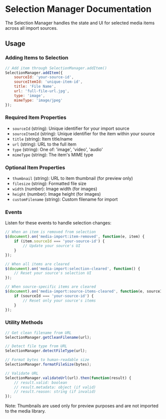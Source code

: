 # Selection Manager Documentation

The Selection Manager handles the state and UI for selected media items across all import sources.

## Usage

### Adding Items to Selection
```javascript
// Add item through SelectionManager.addItem()
SelectionManager.addItem({
    sourceId: 'your-source-id',
    sourceItemId: 'unique-item-id',
    title: 'File Name',
    url: 'full-file-url.jpg',
    type: 'image',
    mimeType: 'image/jpeg'
});
```

### Required Item Properties
- `sourceId` (string): Unique identifier for your import source
- `sourceItemId` (string): Unique identifier for the item within your source
- `title` (string): Item title/name
- `url` (string): URL to the full item
- `type` (string): One of: 'image', 'video', 'audio'
- `mimeType` (string): The item's MIME type

### Optional Item Properties
- `thumbnail` (string): URL to item thumbnail (for preview only)
- `filesize` (string): Formatted file size
- `width` (number): Image width (for images)
- `height` (number): Image height (for images)
- `customFilename` (string): Custom filename for import

### Events
Listen for these events to handle selection changes:
```javascript
// When an item is removed from selection
$(document).on('media-import:item-removed', function(e, item) {
    if (item.sourceId === 'your-source-id') {
        // Update your source's UI
    }
});

// When all items are cleared
$(document).on('media-import:selection-cleared', function() {
    // Reset your source's selection UI
});

// When source-specific items are cleared
$(document).on('media-import:source-items-cleared', function(e, sourceId) {
    if (sourceId === 'your-source-id') {
        // Reset only your source's items
    }
});
```

### Utility Methods
```javascript
// Get clean filename from URL
SelectionManager.getCleanFilename(url);

// Detect file type from URL
SelectionManager.detectFileType(url);

// Format bytes to human-readable size
SelectionManager.formatFileSize(bytes);

// Validate URL
SelectionManager.validateUrl(url).then(function(result) {
    // result.valid: boolean
    // result.metadata: object (if valid)
    // result.reason: string (if invalid)
});
```

Note: Thumbnails are used only for preview purposes and are not imported to the media library. 